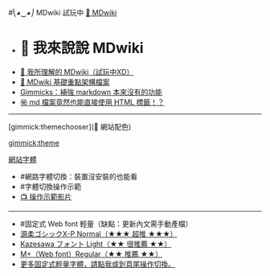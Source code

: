 #⎝◕‿◕⎠ MDwiki 試玩中
[📖  MDwiki]()

  - # 📣 我來說說 MDwiki
  - [💬 我所理解的 MDwiki（試玩中XD）](#!index.md)
  - [🔰 MDwiki 基礎重點架構檔案](#!mdwiki/mdwiki.main.md)
  - [Gimmicks：補強 markdown 本來沒有的功能](#!mdwiki/mdwiki.gimmicks.md)
  - [㊙ md 檔案竟然也能直接使用 HTML 標籤！？](#!mdwiki/mdwiki.html.md)
  ---

[gimmick:themechooser](🎨  網站配色)
<!-- [gimmick:theme](flatly) -->
<!-- +++ -->
[gimmick:theme](Darkly)
 <!-- +++ -->
<!-- cyborg -->
<!-- [gimmick:theme](amelia) -->
<!-- [gimmick:theme](slate) -->
<!-- cosmo -->
<!-- [gimmick:theme](cerulean) -->

[網站字體]()  

  - #網路字體切換：裝置沒安裝的也能看
  - #字體切換操作示範
  - [📺 操作示範影片](https://drive.google.com/file/d/0B3rgktr7zpP9M28zb0ptSzV4Z2M/preview)
  ----  
  - #固定式 Web font 輕量（缺點：更新內文需手動產檔）
  - <a href="javascript:font_set('\'genjyuugothicx\_p_normal\',arial');fancybox_openurl('http:\/\/jikasei.me\/font\/genjyuu');" title="源柔ゴシック (げんじゅうゴシック) は、フリーの OpenType フォントである「源ノ角ゴシック (Noto Sans CJK / Source Han Sans の日本語部分)」を TrueType 形式に変換し、角を丸める加工を行い丸ゴシック風にした派生フォントです。">源柔ゴシックX-P Normal（★★★ 超推 ★★★）</a>
  - <a href="javascript:font_set('\'kazesawa_light\',arial');fancybox_openurl('http:\/\/kazesawa.github.io');" title="M+ と Source Sans Pro の合成フォント">Kazesawa フォント Light（★★ 很推薦 ★★）</a>
  - <a href="javascript:font_set('\'mplus\-2p\-regular\-sub\',arial');fancybox_openurl('http:\/\/mplus.font\-face.jp');" title="M+">M+（Web font）Regular（★★ 推薦 ★★）</a>
  - <a href="javascript:$.fancybox.open('<select onchange=\'javascript:selectchanged(this)\'>' + document.getElementById('change_font').innerHTML + '</select>');">更多固定式輕量字體，請點我或到頁尾操作切換。</a>